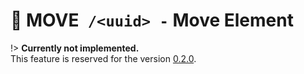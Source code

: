# <span class="method-move">🚧 MOVE</span>` /<uuid> -` Move Element

!> **Currently not implemented.**  
This feature is reserved for the version [0.2.0](https://github.com/ember-nexus/api/milestone/1).
